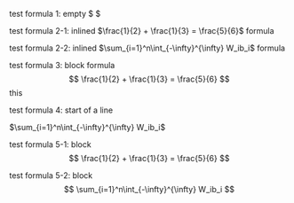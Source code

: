 test formula 1: empty $ $

test formula 2-1: inlined $\frac{1}{2} + \frac{1}{3} = \frac{5}{6}$​ formula

test formula 2-2: inlined $\sum_{i=1}^n\int_{-\infty}^{\infty} W_ib_i$ formula

test formula 3: block formula $$ \frac{1}{2} + \frac{1}{3} = \frac{5}{6} $$ this

test formula 4: start of a line

$\sum_{i=1}^n\int_{-\infty}^{\infty} W_ib_i$

test formula 5-1: block
$$
\frac{1}{2} + \frac{1}{3} = \frac{5}{6}
$$


test formula 5-2: block
$$
\sum_{i=1}^n\int_{-\infty}^{\infty} W_ib_i
$$